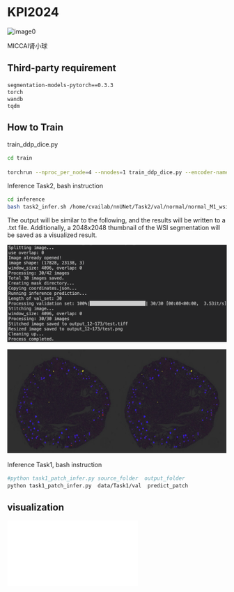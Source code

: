# KPI2024

![image0](imgs/figure3.png)

MICCAI肾小球


## Third-party requirement

```
segmentation-models-pytorch==0.3.3
torch
wandb
tqdm
```

## How to Train

train_ddp_dice.py

```bash
cd train

torchrun --nproc_per_node=4 --nnodes=1 train_ddp_dice.py --encoder-name timm-regnety_016 --batch-size 6 --save-path regnet016Upp.pth --gpu-id 0,1,2,3,4 --model-type UnetPlusPlus --world-size 4
```

Inference Task2, bash instruction

```bash
cd inference
bash task2_infer.sh /home/cvailab/nnUNet/Task2/val/normal/normal_M1_wsi.tiff  test.tiff
```

The output will be similar to the following, and the results will be written to a .txt file. Additionally, a 2048x2048 thumbnail of the WSI segmentation will be saved as a visualized result.

<img src="imgs/log.jpg" alt="image3" style="zoom:50%;" />

![image-20240930001845127](imgs/show.jpg)





Inference Task1, bash instruction

```bash
#python task1_patch_infer.py source_folder  output_folder
python task1_patch_infer.py  data/Task1/val  predict_patch
```

## visualization

![image2](imgs/v1.pdf)
